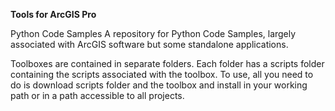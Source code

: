 **Tools for ArcGIS Pro**


Python Code Samples
A repository for Python Code Samples, largely associated with ArcGIS software but some standalone applications.

Toolboxes are contained in separate folders.  Each folder has a scripts folder containing the scripts associated with the toolbox.  To use, all you need to do is download scripts folder and the toolbox and install in your working path or in a path accessible to all projects.
